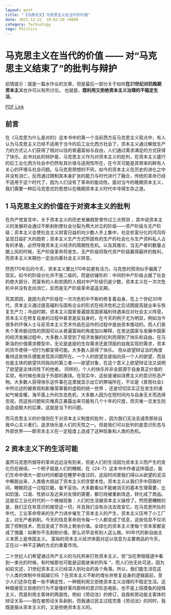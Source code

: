 ```yaml
---
layout: post
title: "【马原论文】马克思主义在当代的价值"
date: 2021-12-22  10:02:59 +0800
category: Technology
tags: Politics
---
```

# 马克思主义在当代的价值 —— 对“马克思主义结束了”的批判与辩护

前情提示：就是一篇水作业的文章，但是最后一部分关于如何**在21世纪对抗晚期资本主义**也许可以有所讨论。
也就是，**既利用又拒绝资本主义治理的不稳定生活**。

[PDF Link](https://1drv.ms/b/s!Au3reWMu7K2ChctTmuHhTIb7UeLQdA?e=xFcBEH)
## 前言
在《马克思为什么是对的》这本书中的第一个当前西方反马克思主义观点中，有人认为马克思主义已经不适用于当今的后工业化西方社会了，资本主义通过解放生产力的方式让人们获得了相对以往的普遍富裕与自由，人们通过需求满足的方式获得了快乐。此书对此的辩护是，马克思主义作为对资本主义的批判，在资本主义盛行的后工业化西方社会中仍然有其价值与适用性所在，在今天可能是其带来的鲜有人关心的环境与社会问题。与马克思预想的不同，如今的资本主义在历史的进化之中并没有消亡，反而通过限制其本身扩张的能力与时代进行了融合，传统的革命已经不适用于这个时代了，因为人们没有了革命的能动性。面对当今的晚期资本主义，我们需要一种后马克思式的思想以在晚期资本主义时代中寻得生存之道。

## 1 马克思主义的价值在于对资本主义的批判
在共产党宣言中，关于资本主义的历史发展趋势曾作过三点预测 ，其中说资本主义的发展将会通过不断剥削使社会分裂为两大对立的阶级——资产阶级与无产阶级；资本主义会使社会主义财富日益的向少数人手上集中，社会贫富分化的鸿沟将呈现日益扩大的趋势；资本主义生产方式所固有的生产的社会化与生产资料私人占有的矛盾，必然导致资本主义经济的周期性危机。以及其推论，当无产者的数量占据上风的时候，无产阶级革命将发生，无产阶级将取代资产阶级赢得最终的胜利，而资本主义末期也一定会向着社会主义转变。

然而170年后的今天，资本主义要比170年前更有活力。马克思的预测似乎偏离了现实。如今的阶级分化并不是二级的，而是纺锤形的：中间的中产阶级占据了社会的绝大部分，而富有的人和贫困的人相对中产阶级仍是少数，资本主义在一次次危机中并没有走向消亡，反而是无产阶级革命遥遥无期。

究其原因，是因为资产阶级在一次次危机中不断的修复着自身。在上个世纪30年代，资本主义通过提高福利与国有企业的形式在经济危机之后试图提高就业率与恢复生产力；冷战时期，资本主义国家普遍提高国家福利待遇来应对社会主义阵营。资本主义在修复自身的过程中甚至是反自身的，在今天的例子尤为明显，例如当今很多的环保人士与反资本主义艺术作品在运作的过程中是由资本推动的。而人们丧失个革命能动性的原因可以从普遍富裕的角度加以解释，在发达国家与发展中国家的经济发展过程中，大多数人享受到了经济发展的红利而得到了快乐和自由，在马斯洛的价值需求模型中，无论是底层的生存需求还是顶层的自我实现的需求，资本的货币使得一切行为都变得可能。大多数人获得了快乐。
但从欲望辩证法的角度看待这些快乐便能发现其问题所在。一个人的欲望总是指向另一个人的欲望，而且也是主体的欲望共同指向的第三者——欲望对象，在这个意义上欲望辩证法又说明了欲望是主体间性下的他者。 同样的，个人的快乐并非全部源于自身真正价值的实现，有时候也来自于外部的裹挟。在现实中，这些是诸如消费主义的意识形态产物。大多数人获得快乐这件事在这里就显示出它的弊端所在，不论是《景观社会》中所论述的被景观和影像笼罩着的虚假的统一世界 ，还是切切实实正在发生的诸如气候变暖，海平面上升的生态危机，大多数人因为在短时间内与自身无关而选择忽视，而这些问题和灾难真正暴露出来可能有几个十年的尺度，而灾难一旦发生则会造成极大的后果，这就是当下的问题。

而马克思主义的价值则在于对资本主义制度的批判 。因为我们无法去谴责那些自我中心主义者们，追求快乐是人们的天性之一。但是我们可以批判的是意识形态与外部世界——即资本主义在一定程度上造成了这种现象和人类的危机。
## 2 资本主义下的生活可能
虽然马克思所倡导的革命远远没有到来，但是人们的生活因为资本主义而产生的变化仍在继续。一个例子就是人们的睡眠，在《24-7》这本书中作者这样描述，我们生命中很大一部分时间都是在睡梦中度过的，这段时间里我们得以从欲望的泥沼中解脱出来，人类极大挑战了资本主义的贪婪本性。资本主义从我们手中窃取时间，睡眠将这一过程拦截，毫不妥协。大多数看似不能被消灭的基本生理需要，比如饥饿、口渴、性欲以及近来对友情的需要，都已经被重新改造，转化成了商品。 这是后工业化时代的一个微缩现象：人们的生活被资本主义操控了。然而更糟糕的是，我们正在有意识的接受这一切，并且我们没有办法去改变它。在马克思所处的年代，工业革命带来的生产力进步催生了资本主义的产生，资本主义压垮了小工厂主，对无产者剥削。今天的信息革命则令每一个人都变成了信息，这些信息不仅巩固了控制技术，而且变成了市场上剩余价值。全球化的资本主义使每个资本家都变成了傀儡：如果你不去剥削价值，那么迟早会有别人这么做。90年代的新自由主义本质上是帝国主义。 富裕的资本主义经济体面对这以信息为主要商品的今天，正在以一种不正确的方式约束着市场。

二十世纪人们希望通过共产主义的乌托邦来打败资本主义，但“当在黑暗隧道中看到一束光的时候，有时候那也可能是迎面驶来的列车 “，而人们也无处可逃，因为如前文述，21世纪资本主义已经深入到社会的各个角落。所以，我们能生活在这个人类的体制中并超越它吗 ？在资本主义不断的增长并修复自身的逻辑面前，至少人们还存在着一些不确定性，一种既利用又拒绝资本主义治理的不稳定生活。这种既接受又拒绝的行为不是像好莱坞那样的意识形态电影，也不是上班摸鱼的投降主义，而是利用主客体的两面性。例如《劳动法》的修订，自我和劳动是主客体的辩证关系——我在被劳动关系剥削，而我通过民主过程完善《劳动法》的同时，我既是服从资本主义的，又是拒绝资本主义的。
